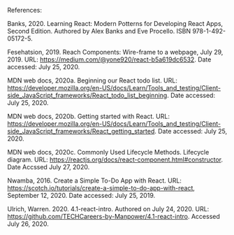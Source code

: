 References:

Banks, 2020. Learning React: Modern Potterns for Developing React Apps, Second Edition. Authored by Alex Banks and Eve Procello. ISBN 978-1-492-05172-5.

Fesehatsion, 2019. Reach Components: Wire-frame to a webpage, July 29, 2019. URL: https://medium.com/@yone920/react-b5a619dc6532. Date accessed: July 25, 2020.

MDN web docs, 2020a. Beginning our React todo list. URL: https://developer.mozilla.org/en-US/docs/Learn/Tools_and_testing/Client-side_JavaScript_frameworks/React_todo_list_beginning. Date accessed: July 25, 2020. 

MDN web docs, 2020b. Getting started with React. URL: https://developer.mozilla.org/en-US/docs/Learn/Tools_and_testing/Client-side_JavaScript_frameworks/React_getting_started. Date accessed: July 25, 2020. 

MDN web docs, 2020c. Commonly Used Lifecycle Methods. Lifecycle diagram. URL: https://reactjs.org/docs/react-component.html#constructor. Date Accssed July 27, 2020. 
 

Nwamba, 2016. Create a Simple To-Do App with React. URL: https://scotch.io/tutorials/create-a-simple-to-do-app-with-react, September 12, 2020. Date accessed: July 25, 2019. 

Ulrich, Warren. 2020. 4.1-react-intro. Authored on July 24, 2020. URL: https://github.com/TECHCareers-by-Manpower/4.1-react-intro. Accessed July 26, 2020. 
